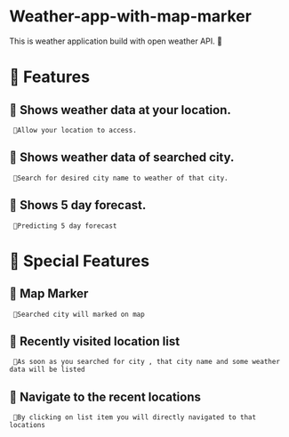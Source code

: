 # Weather-app-with-map-marker

This is weather application build with open weather API. 🌄

# 💫 Features 
## 📌 Shows weather data at your location.
     🔹Allow your location to access. 
## 📌 Shows weather data of searched city.
     🔹Search for desired city name to weather of that city.
## 📌 Shows 5 day forecast.
     🔹Predicting 5 day forecast
# 🌟 Special Features 
## 📌 Map Marker
     🔹Searched city will marked on map
## 📌 Recently visited location list
     🔹As soon as you searched for city , that city name and some weather data will be listed
## 📌 Navigate to the recent locations
     🔹By clicking on list item you will directly navigated to that locations
     
